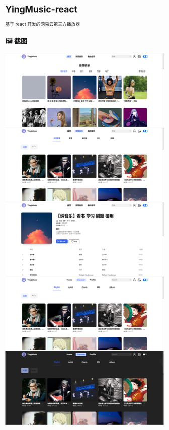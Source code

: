 # YingMusic-react

基于 react 开发的网易云第三方播放器

## 🖼️ 截图

<img src='./image/home.png'>
<img src='./image/discover.png'>
<img src='./image/PlayListDetail.png'>
<img src='./image/lang-en.png'>
<img src='./image/theme-dark.png'>
